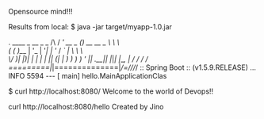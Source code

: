 Opensource mind!!!


Results from local:
$ java -jar target/myapp-1.0.jar

  .   ____          _            __ _ _
 /\\ / ___'_ __ _ _(_)_ __  __ _ \ \ \ \
( ( )\___ | '_ | '_| | '_ \/ _` | \ \ \ \
 \\/  ___)| |_)| | | | | || (_| |  ) ) ) )
  '  |____| .__|_| |_|_| |_\__, | / / / /
 =========|_|==============|___/=/_/_/_/
 :: Spring Boot ::        (v1.5.9.RELEASE)
     ... INFO 5594 --- [           main] hello.MainApplicationClas


$ curl http://localhost:8080/
Welcome to the world of Devops!!


curl http://localhost:8080/hello
Created by Jino
